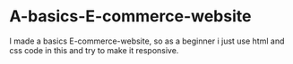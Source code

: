 # A-basics-E-commerce-website
I made a basics E-commerce-website, so as a beginner i just use html and css code in this and try to make it responsive.
